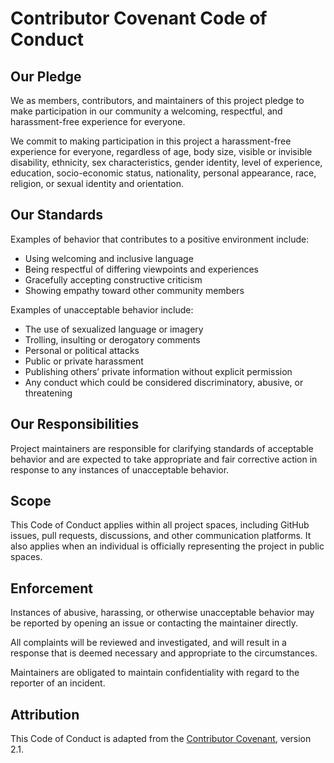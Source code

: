 # Contributor Covenant Code of Conduct

## Our Pledge

We as members, contributors, and maintainers of this project pledge to make participation in our community a welcoming, respectful, and harassment-free experience for everyone.

We commit to making participation in this project a harassment-free experience for everyone, regardless of age, body size, visible or invisible disability, ethnicity, sex characteristics, gender identity, level of experience, education, socio-economic status, nationality, personal appearance, race, religion, or sexual identity and orientation.

## Our Standards

Examples of behavior that contributes to a positive environment include:

- Using welcoming and inclusive language
- Being respectful of differing viewpoints and experiences
- Gracefully accepting constructive criticism
- Showing empathy toward other community members

Examples of unacceptable behavior include:

- The use of sexualized language or imagery
- Trolling, insulting or derogatory comments
- Personal or political attacks
- Public or private harassment
- Publishing others’ private information without explicit permission
- Any conduct which could be considered discriminatory, abusive, or threatening

## Our Responsibilities

Project maintainers are responsible for clarifying standards of acceptable behavior and are expected to take appropriate and fair corrective action in response to any instances of unacceptable behavior.

## Scope

This Code of Conduct applies within all project spaces, including GitHub issues, pull requests, discussions, and other communication platforms. It also applies when an individual is officially representing the project in public spaces.

## Enforcement

Instances of abusive, harassing, or otherwise unacceptable behavior may be reported by opening an issue or contacting the maintainer directly.

All complaints will be reviewed and investigated, and will result in a response that is deemed necessary and appropriate to the circumstances.

Maintainers are obligated to maintain confidentiality with regard to the reporter of an incident.

## Attribution

This Code of Conduct is adapted from the [Contributor Covenant](https://www.contributor-covenant.org/), version 2.1.
